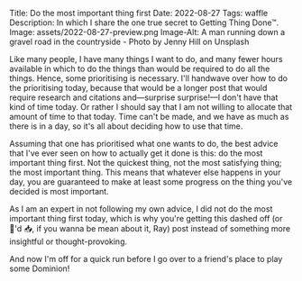 Title: Do the most important thing first
Date: 2022-08-27
Tags: waffle
Description: In which I share the one true secret to Getting Thing Done™.
Image: assets/2022-08-27-preview.png
Image-Alt: A man running down a gravel road in the countryside - Photo by Jenny Hill on Unsplash

Like many people, I have many things I want to do, and many fewer hours
available in which to do the things than would be required to do all the things.
Hence, some prioritising is necessary. I'll handwave over how to do the
prioritising today, because that would be a longer post that would require
research and citations and—surprise surprise!—I don't have that kind of time
today. Or rather I should say that I am not willing to allocate that amount of
time to that today. Time can't be made, and we have as much as there is in a
day, so it's all about deciding how to use that time.

Assuming that one has prioritised what one wants to do, the best advice that
I've ever seen on how to actually get it done is this: do the most important
thing first. Not the quickest thing, not the most satisfying thing; the most
important thing. This means that whatever else happens in your day, you are
guaranteed to make at least some progress on the thing you've decided is most
important.

As I am an expert in not following my own advice, I did not do the most
important thing first today, which is why you're getting this dashed off (or
📱'd 📥, if you wanna be mean about it, Ray) post instead of something more
insightful or thought-provoking.

And now I'm off for a quick run before I go over to a friend's place to play
some Dominion!
